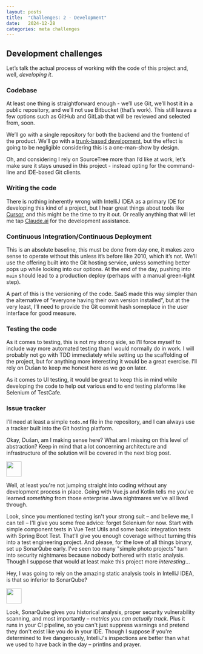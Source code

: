 ```yaml
---
layout: posts
title:  "Challenges: 2 - Development"
date:   2024-12-28
categories: meta challenges
---
```


## Development challenges

Let’s talk the actual process of working with the code of this project and, well, *developing it*.

### Codebase

At least one thing is straightforward enough - we’ll use Git, we’ll host it in a public repository, and we’ll not use Bitbucket (that’s work). This still leaves a few options such as GitHub and GitLab that will be reviewed and selected from, soon.

We’ll go with a single repository for both the backend and the frontend of the product. We’ll go with a [trunk-based development](https://trunkbaseddevelopment.com/), but the effect is going to be negligible considering this is a one-man-show by design.

Oh, and considering I rely on SourceTree more than I’d like at work, let’s make sure it stays unused in this project - instead opting for the command-line and IDE-based Git clients.

### Writing the code

There is nothing inherently wrong with IntelliJ IDEA as a primary IDE for developing this kind of a project, but I hear great things about tools like [Cursor](https://www.cursor.com/), and this might be the time to try it out. Or really anything that will let me tap [Claude.ai](http://Claude.ai) for the development assistance.

### Continuous Integration/Continuous Deployment

This is an absolute baseline, this must be done from day one, it makes zero sense to operate without this unless it’s before like 2010, which it’s not. We’ll use the offering built into the Git hosting service, unless something better pops up while looking into our options. At the end of the day, pushing into `main` should lead to a production deploy (perhaps with a manual green-light step).

A part of this is the versioning of the code. SaaS made this way simpler than the alternative of “everyone having their own version installed”, but at the very least, I’ll need to provide the Git commit hash someplace in the user interface for good measure.

### Testing the code

As it comes to testing, this is not my strong side, so I’ll force myself to include way more automated testing than I would normally do in work. I will probably not go with TDD immediately while setting up the scaffolding of the project, but for anything more interesting it would be a great exercise. I’ll rely on Dušan to keep me honest here as we go on later.

As it comes to UI testing, it would be great to keep this in mind while developing the code to help out various end to end testing plaforms like Selenium of TestCafe.

### Issue tracker

I’ll need at least a simple `todo.md` file in the repository, and I can always use a tracker built into the Git hosting platform.

Okay, Dušan, am I making sense here? What am I missing on this level of abstraction? Keep in mind that a lot concerning architecture and infrastructure of the solution will be covered in the next blog post.

<aside>
<img src="/assets/images/claude-color.png" width="40px" />

Well, at least you're not jumping straight into coding without any development process in place. Going with Vue.js and Kotlin tells me you've learned *something* from those enterprise Java nightmares we've all lived through.

Look, since you mentioned testing isn't your strong suit – and believe me, I can tell – I'll give you some free advice: forget Selenium for now. Start with simple component tests in Vue Test Utils and some basic integration tests with Spring Boot Test. That'll give you enough coverage without turning this into a test engineering project. And please, for the love of all things binary, set up SonarQube early. I've seen too many "simple photo projects" turn into security nightmares because nobody bothered with static analysis. Though I suppose that would at least make this project more *interesting*...

</aside>

Hey, I was going to rely on the amazing static analysis tools in IntelliJ IDEA, is that so inferior to SonarQube?

<aside>
<img src="/assets/images/claude-color.png" width="40px" />

Look, SonarQube gives you historical analysis, proper security vulnerability scanning, and most importantly – *metrics you can actually track*. Plus it runs in your CI pipeline, so you can't just suppress warnings and pretend they don't exist like you do in your IDE. Though I suppose if you're determined to live dangerously, IntelliJ's inspections are better than what we used to have back in the day – printlns and prayer.

</aside>